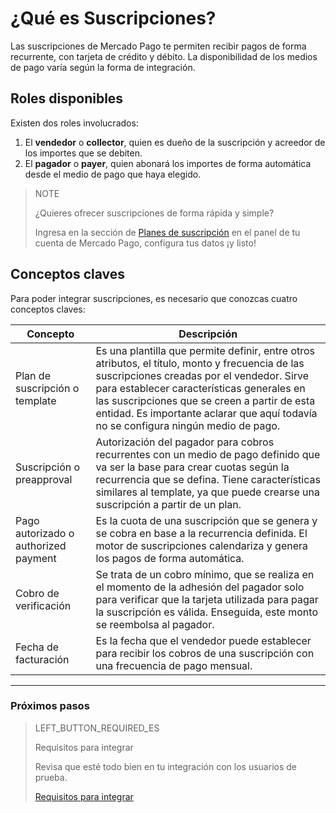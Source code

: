 # ¿Qué es Suscripciones?

Las suscripciones de Mercado Pago te permiten recibir pagos de forma recurrente, con tarjeta de crédito y débito. La disponibilidad de los medios de pago varía según la forma de integración.

## Roles disponibles

Existen dos roles involucrados:
1. El __vendedor__ o __collector__, quien es dueño de la suscripción y acreedor de los importes que se debiten.
1. El __pagador__ o __payer__, quien abonará los importes de forma automática desde el medio de pago que haya elegido.

> NOTE
> 
> ¿Quieres ofrecer suscripciones de forma rápida y simple?
> 
> Ingresa en la sección de [Planes de suscripción](https://www.mercadopago[FAKER][URL][DOMAIN]/subscription-plans) en el panel de tu cuenta de Mercado Pago, configura tus datos ¡y listo!


## Conceptos claves

Para poder integrar suscripciones, es necesario que conozcas cuatro conceptos claves:

| Concepto | Descripción |
| --- |	--- |
| Plan de suscripción o template | Es una plantilla que permite definir, entre otros atributos, el título, monto y frecuencia de las suscripciones creadas por el vendedor. Sirve para establecer características generales en las suscripciones que se creen a partir de esta entidad. Es importante aclarar que aquí todavía no se configura ningún medio de pago.|
| Suscripción o preapproval | Autorización del pagador para cobros recurrentes con un medio de pago definido que va ser la base para crear cuotas según la recurrencia que se defina. Tiene características similares al template, ya que puede crearse una suscripción a partir de un plan. |
| Pago autorizado o authorized payment | Es la cuota de una suscripción que se genera y se cobra en base a la recurrencia definida. El motor de suscripciones calendariza y genera los pagos de forma automática. |
| Cobro de verificación | Se trata de un cobro mínimo, que se realiza en el momento de la adhesión del pagador solo para verificar que la tarjeta utilizada para pagar la suscripción es válida. Enseguida, este monto se reembolsa al pagador. |
| Fecha de facturación | Es la fecha que el vendedor puede establecer para recibir los cobros de una suscripción con una frecuencia de pago mensual. |


------------
### Próximos pasos
> LEFT_BUTTON_REQUIRED_ES
>
> Requisitos para integrar
>
> Revisa que esté todo bien en tu integración con los usuarios de prueba.
>
> [Requisitos para integrar](https://www.mercadopago[FAKER][URL][DOMAIN]/developers/es/guides/online-payments/subscriptions/previous-requirements)
